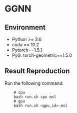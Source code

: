 # GGNN

## Environment
* Python >= 3.6
* cuda == 10.2
* Pytorch==1.5.1
* PyG: torch-geometric==1.5.0


## Result Reproduction
Run the following command:
```
    # cpu
    bash run.sh cpu msl
    # gpu
    bash run.sh <gpu_id> msl
```
